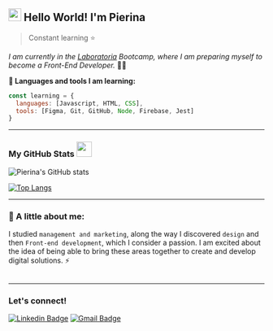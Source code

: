 
##  <img src="https://media.giphy.com/media/hvRJCLFzcasrR4ia7z/giphy.gif" width="25px"> Hello World! I'm Pierina 
>Constant learning ⭐

<p><em>I am currently in the <a href="https://www.laboratoria.la/">Laboratoria</a> Bootcamp, where I am preparing myself to become a Front-End Developer.</em> 👩‍💻</p>


<strong> 🚀 Languages and tools I am learning:</strong>
```javascript
const learning = {
  languages: [Javascript, HTML, CSS],
  tools: [Figma, Git, GitHub, Node, Firebase, Jest]
}
```
---
### My GitHub Stats <img src="https://media.giphy.com/media/WUlplcMpOCEmTGBtBW/giphy.gif" width="30"> 

![Pierina's GitHub stats](https://github-readme-stats.vercel.app/api?username=pierinamont&hide=contribs,prs&theme=buefy&show_icons=true)

[![Top Langs](https://github-readme-stats.vercel.app/api/top-langs/?username=pierinamont&layout=compact&theme=buefy)](https://github.com/pierinamont/github-readme-stats)

---
### 💬 A little about me:

I studied `management and marketing`, along the way I discovered `design` and then `Front-end development`, which I consider a passion.
I am excited about the idea of being able to bring these areas together to create and develop digital solutions. ⚡ <br><br>

---
### Let's connect!

[![Linkedin Badge](https://img.shields.io/badge/-LinkedIn-blue?style=flat-square&logo=Linkedin&logoColor=white&link=https://www.linkedin.com/in/pierina-montalva-fatur/)](https://www.linkedin.com/in/pierina-montalva-fatur/) 
 [![Gmail Badge](https://img.shields.io/badge/-Gmail-c14438?style=flat-square&logo=Gmail&logoColor=white&link=mailto:shuklaraghav321.com)](mailto:pierinamontalva@gmail.com)


<!--
**pierinamont/pierinamont** is a ✨ _special_ ✨ repository because its `README.md` (this file) appears on your GitHub profile.
-->
